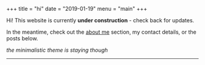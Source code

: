 +++
title = "hi"
date = "2019-01-19"
menu = "main"
+++

Hi! This website is currently **under construction** - check back for updates.

In the meantime, check out the [about me](./about) section,
my contact details, or the posts below.

_the minimalistic theme is staying though_

***

